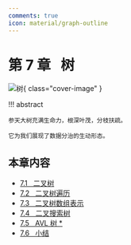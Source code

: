 ```yaml
---
comments: true
icon: material/graph-outline
---
```


# 第 7 章 &nbsp; 树

![树](../assets/covers/chapter_tree.jpg){ class="cover-image" }

!!! abstract

    参天大树充满生命力，根深叶茂，分枝扶疏。
    
    它为我们展现了数据分治的生动形态。

## 本章内容

- [7.1 &nbsp; 二叉树](binary_tree.md)
- [7.2 &nbsp; 二叉树遍历](binary_tree_traversal.md)
- [7.3 &nbsp; 二叉树数组表示](array_representation_of_tree.md)
- [7.4 &nbsp; 二叉搜索树](binary_search_tree.md)
- [7.5 &nbsp; AVL 树 *](avl_tree.md)
- [7.6 &nbsp; 小结](summary.md)
